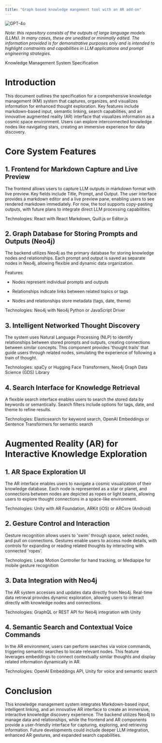 ```yaml
---
title: "Graph based knowledge mangement tool with an AR add-on"
---
```

![GPT-4o](https://img.shields.io/badge/GPT--4o-3333FF?style=for-the-badge&logo=openai&logoColor=white)



*Note: this repository consists of the outputs of large language models (LLMs). In many cases, these are unedited or minimally edited. The information provided is for demonstrative purposes only and is intended to highlight constraints and capabilities in LLM applications and prompt engineering strategies.*


Knowledge Management System Specification

# Introduction

This document outlines the specification for a comprehensive knowledge management (KM) system that captures, organizes, and visualizes information for enhanced thought exploration. Key features include markdown-based input, semantic linking, search capabilities, and an innovative augmented reality (AR) interface that visualizes information as a cosmic space environment. Users can explore interconnected knowledge nodes like navigating stars, creating an immersive experience for data discovery.

# Core System Features

## 1. Frontend for Markdown Capture and Live Preview

The frontend allows users to capture LLM outputs in markdown format with live preview. Key fields include Title, Prompt, and Output. The user interface provides a markdown editor and a live preview pane, enabling users to see rendered markdown immediately. For now, the tool supports copy-pasting outputs, with future plans to integrate direct LLM processing capabilities.

Technologies: React with React Markdown, Quill.js or Editor.js

## 2. Graph Database for Storing Prompts and Outputs (Neo4j)

The backend utilizes Neo4j as the primary database for storing knowledge nodes and relationships. Each prompt and output is saved as separate nodes in Neo4j, allowing flexible and dynamic data organization.

Features:

- Nodes represent individual prompts and outputs

- Relationships indicate links between related topics or tags

- Nodes and relationships store metadata (tags, date, theme)

Technologies: Neo4j with Neo4j Python or JavaScript Driver

## 3. Intelligent Networked Thought Discovery

The system uses Natural Language Processing (NLP) to identify relationships between stored prompts and outputs, creating connections between similar concepts. This component provides 'thought trails' that guide users through related nodes, simulating the experience of following a train of thought.

Technologies: spaCy or Hugging Face Transformers, Neo4j Graph Data Science (GDS) Library

## 4. Search Interface for Knowledge Retrieval

A flexible search interface enables users to search the stored data by keywords or semantically. Search filters include options for tags, date, and theme to refine results.

Technologies: Elasticsearch for keyword search, OpenAI Embeddings or Sentence Transformers for semantic search

# Augmented Reality (AR) for Interactive Knowledge Exploration

## 1. AR Space Exploration UI

The AR interface enables users to navigate a cosmic visualization of their knowledge database. Each node is represented as a star or planet, and connections between nodes are depicted as ropes or light beams, allowing users to explore thought connections in a space-like environment.

Technologies: Unity with AR Foundation, ARKit (iOS) or ARCore (Android)

## 2. Gesture Control and Interaction

Gesture recognition allows users to 'swim' through space, select nodes, and pull on connections. Gestures enable users to access node details, with controls for expanding or reading related thoughts by interacting with connected 'ropes'.

Technologies: Leap Motion Controller for hand tracking, or Mediapipe for mobile gesture recognition

## 3. Data Integration with Neo4j

The AR system accesses and updates data directly from Neo4j. Real-time data retrieval provides dynamic exploration, allowing users to interact directly with knowledge nodes and connections.

Technologies: GraphQL or REST API for Neo4j integration with Unity

## 4. Semantic Search and Contextual Voice Commands

In the AR environment, users can perform searches via voice commands, triggering semantic searches to locate relevant nodes. This feature leverages embeddings to connect contextually similar thoughts and display related information dynamically in AR.

Technologies: OpenAI Embeddings API, Unity for voice and semantic search

# Conclusion

This knowledge management system integrates Markdown-based input, intelligent linking, and an innovative AR interface to create an immersive, interactive knowledge discovery experience. The backend utilizes Neo4j to manage data and relationships, while the frontend and AR components provide a user-friendly interface for capturing, exploring, and retrieving information. Future developments could include deeper LLM integration, enhanced AR gestures, and expanded search capabilities.